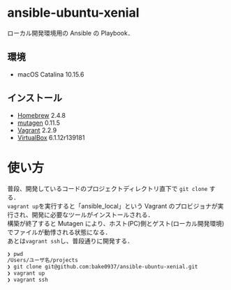 # ansible-ubuntu-xenial
ローカル開発環境用の Ansible の Playbook．

## 環境
- macOS Catalina 10.15.6

## インストール
- [Homebrew](https://github.com/Homebrew/brew) 2.4.8
- [mutagen](https://github.com/mutagen-io/mutagen) 0.11.5
- [Vagrant](https://www.vagrantup.com/) 2.2.9
- [VirtualBox](https://www.virtualbox.org/) 6.1.12r139181

# 使い方
普段、開発しているコードのプロジェクトディレクトリ直下で `git clone` する．  
`vagrant up`を実行すると「ansible_local」という Vagrant のプロビジョナが実行され、開発に必要なツールがインストールされる．  
構築が終了すると Mutagen により、ホスト(PC)側とゲスト(ローカル開発環境)でファイルが動悸される状態になる．  
あとは`vagrant ssh`し、普段通りに開発する．  

```bash
❯ pwd
/Users/ユーザ名/projects
❯ git clone git@github.com:bake0937/ansible-ubuntu-xenial.git
❯ vagrant up
❯ vagrant ssh
```
